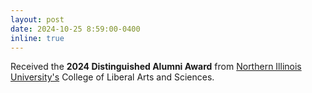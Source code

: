 ```yaml
---
layout: post
date: 2024-10-25 8:59:00-0400
inline: true
---
```


Received the **2024 Distinguished Alumni Award** from [Northern Illinois University's](https://www.niu.edu/index.shtml) College of Liberal Arts and Sciences.